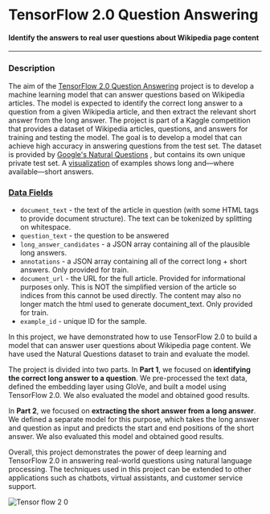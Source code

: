 # TensorFlow 2.0 Question Answering
#### Identify the answers to real user questions about Wikipedia page content 
---

### **Description**

The aim of the  [TensorFlow 2.0 Question Answering](https://www.kaggle.com/competitions/tensorflow2-question-answering/overview) project is to develop a machine learning model that can answer questions based on Wikipedia articles. The model is expected to identify the correct long answer to a question from a given Wikipedia article, and then extract the relevant short answer from the long answer. The project is part of a Kaggle competition that provides a dataset of Wikipedia articles, questions, and answers for training and testing the model. The goal is to develop a model that can achieve high accuracy in answering questions from the test set. The dataset is provided by [Google's Natural Questions](https://ai.google.com/research/NaturalQuestions/dataset) , but contains its own unique private test set. A [visualization](https://ai.google.com/research/NaturalQuestions/visualization) of examples shows long and—where available—short answers.

### [Data Fields](https://www.kaggle.com/competitions/tensorflow2-question-answering/data)

- `document_text` - the text of the article in question (with some HTML tags to provide document structure). The text can be tokenized by splitting on whitespace.
- `question_text` - the question to be answered
- `long_answer_candidates` - a JSON array containing all of the plausible long answers.
- `annotations` - a JSON array containing all of the correct long + short answers. Only provided for train.
- `document_url` - the URL for the full article. Provided for informational purposes only. This is NOT the simplified version of the article so indices from this cannot be used directly. The content may also no longer match the html used to generate document_text. Only provided for train.
- `example_id` - unique ID for the sample.

In this project, we have demonstrated how to use TensorFlow 2.0 to build a model that can answer user questions about Wikipedia page content. We have used the Natural Questions dataset to train and evaluate the model.

The project is divided into two parts. In **Part 1**, we focused on **identifying the correct long answer to a question**. We pre-processed the text data, defined the embedding layer using GloVe, and built a model using TensorFlow 2.0. We also evaluated the model and obtained good results.

In **Part 2**, we focused on **extracting the short answer from a long answer**. We defined a separate model for this purpose, which takes the long answer and question as input and predicts the start and end positions of the short answer. We also evaluated this model and obtained good results.

Overall, this project demonstrates the power of deep learning and TensorFlow 2.0 in answering real-world questions using natural language processing. The techniques used in this project can be extended to other applications such as chatbots, virtual assistants, and customer service support.

![Tensor flow 2 0](https://github.com/LavanyaMuthuraman/TensorFlow-2.0-Question-Answering/assets/109660074/ee3ad9f2-c04b-46da-88dd-6b6375a406e4)
